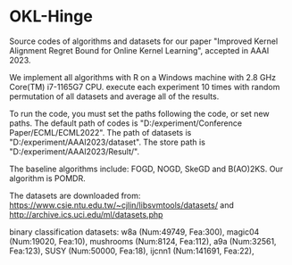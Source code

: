 # OKL-Hinge
Source codes of algorithms and datasets for our paper "Improved Kernel Alignment Regret Bound for Online Kernel Learning", accepted in AAAI 2023.

We implement all algorithms with R on a Windows machine with 2.8 GHz Core(TM) i7-1165G7 CPU. execute each experiment 10 times with random permutation of all datasets and average all of the results.

To run the code, you must set the paths following the code, or set new paths.
The default path of codes is "D:/experiment/Conference Paper/ECML/ECML2022". 
The path of datasets is "D:/experiment/AAAI2023/dataset". 
The store path is "D:/experiment/AAAI2023/Result/". 

The baseline algorithms include: FOGD, NOGD, SkeGD and B(AO)2KS. Our algorithm is POMDR.

The datasets are downloaded from: https://www.csie.ntu.edu.tw/~cjlin/libsvmtools/datasets/ and http://archive.ics.uci.edu/ml/datasets.php

binary classification datasets: 
w8a (Num:49749, Fea:300), magic04 (Num:19020, Fea:10), mushrooms (Num:8124, Fea:112), a9a (Num:32561, Fea:123), 
SUSY (Num:50000, Fea:18), ijcnn1 (Num:141691, Fea:22),
